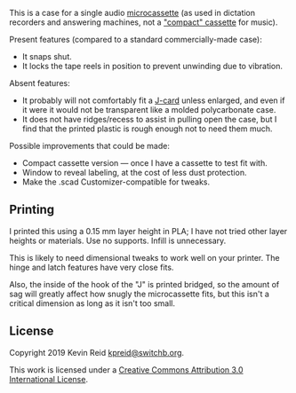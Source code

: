This is a case for a single audio [microcassette](https://en.wikipedia.org/wiki/Microcassette) (as used in dictation recorders and answering machines, not a ["compact" cassette](https://en.wikipedia.org/wiki/Cassette_tape) for music).

Present features (compared to a standard commercially-made case):

* It snaps shut.
* It locks the tape reels in position to prevent unwinding due to vibration.

Absent features:

* It probably will not comfortably fit a [J-card](https://en.wikipedia.org/wiki/J-card) unless enlarged, and even if it were it would not be transparent like a molded polycarbonate case.
* It does not have ridges/recess to assist in pulling open the case, but I find that the printed plastic is rough enough not to need them much.

Possible improvements that could be made:

* Compact cassette version — once I have a cassette to test fit with.
* Window to reveal labeling, at the cost of less dust protection.
* Make the .scad Customizer-compatible for tweaks.

## Printing

I printed this using a 0.15 mm layer height in PLA; I have not tried other layer heights or materials. Use no supports. Infill is unnecessary.

This is likely to need dimensional tweaks to work well on your printer. The hinge and latch features have very close fits.

Also, the inside of the hook of the "J" is printed bridged, so the amount of sag will greatly affect how snugly the microcassette fits, but this isn't a critical dimension as long as it isn't too small.

## License

Copyright 2019 Kevin Reid <kpreid@switchb.org>.

This work is licensed under a <a rel="license" href="https://creativecommons.org/licenses/by/3.0/">Creative Commons Attribution 3.0 International License</a>.
